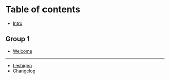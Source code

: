 # Table of contents

* [Intro](README.md)

## Group 1

* [Welcome](group-1/welcome.md)

***

* [Lesbigen](lesbigen.md)
* [Changelog](changelog.md)
